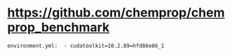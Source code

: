 # https://github.com/chemprop/chemprop_benchmark

```console
environment.yml:  - cudatoolkit=10.2.89=hfd86e86_1

```
